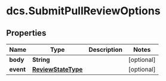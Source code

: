# dcs.SubmitPullReviewOptions

## Properties
Name | Type | Description | Notes
------------ | ------------- | ------------- | -------------
**body** | **String** |  | [optional] 
**event** | [**ReviewStateType**](ReviewStateType.md) |  | [optional] 
